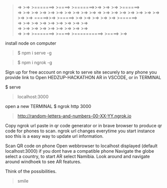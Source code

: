 
 >=>    >=> >=======> >====>     >=======>>=> >=>     >=> >======>   
 >=>    >=> >=>       >=>   >=>         >=>   >=>     >=> >=>    >=> 
 >=>    >=> >=>       >=>    >=>       >=>    >=>     >=> >=>    >=> 
 >=====>>=> >=====>   >=>    >=>     >=>      >=>     >=> >======>   
 >=>    >=> >=>       >=>    >=>    >=>       >=>     >=> >=>        
 >=>    >=> >=>       >=>   >=>   >=>         >=>     >=> >=>        
 >=>    >=> >=======> >====>     >==========>   >====>    >=>     

install node on computer

> $ npm i serve -g

> $ npm i ngrok -g

Sign up for free account on ngrok to serve site securely to any phone you provide link to
Open HEDZUP-HACKATHON AR in VSCODE, or in TERMINAL

$ serve

> localhost:3000

open a new TERMINAL
$ ngrok http 3000

> http://random-letters-and-numbers-00-XX-YY.ngrok.io 

Copy ngrok url
paste in qr code generator or in brave browser to produce qr code for phones to scan. ngrok url changes everytime you start instance soo this is a easy way to update url information.

Scan QR code on phone
Open webbrowser to localhost displayed (default localhost:3000) if you dont have a compatible phone
Navigate the globe select a country, to start AR select Namibia.
Look around and navigate around windhoek to see AR features.

Think of the possibilities.
> smile
